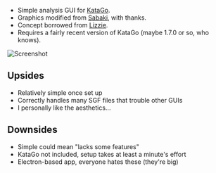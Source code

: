 * Simple analysis GUI for [KataGo](https://github.com/lightvector/KataGo).
* Graphics modified from [Sabaki](https://github.com/SabakiHQ/Sabaki), with thanks.
* Concept borrowed from [Lizzie](https://github.com/featurecat/lizzie).
* Requires a fairly recent version of KataGo (maybe 1.7.0 or so, who knows).

![Screenshot](https://user-images.githubusercontent.com/16438795/123147548-14bb6200-d457-11eb-8af3-0975c5252bf3.png)

## Upsides

* Relatively simple once set up
* Correctly handles many SGF files that trouble other GUIs
* I personally like the aesthetics...

## Downsides

* Simple could mean "lacks some features"
* KataGo not included, setup takes at least a minute's effort
* Electron-based app, everyone hates these (they're big)
